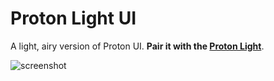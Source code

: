 # Proton Light UI

A light, airy version of Proton UI. **Pair it with the [Proton Light](http://atom.io/packages/proton-light)**.

![screenshot](http://cl.ly/image/1U422w3P3W3u/Screen%20Shot%202014-10-10%20at%209.47.38%20AM.png)
